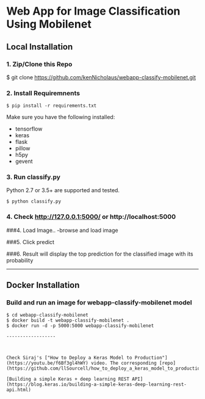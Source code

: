 # Web App for Image Classification Using Mobilenet

## Local Installation

### 1. Zip/Clone this Repo
$ git clone https://github.com/kenNicholaus/webapp-classify-mobilenet.git


### 2. Install Requiremnents
```shell
$ pip install -r requirements.txt
```
Make sure you have the following installed:
- tensorflow
- keras
- flask
- pillow
- h5py
- gevent


### 3. Run classify.py
Python 2.7 or 3.5+ are supported and tested.
```shell
$ python classify.py
```


### 4. Check http://127.0.0.1:5000/ or http://localhost:5000


###4. Load Image..
-browse and load image


###5. Click predict


###6. Result will display the top prediction for the classified image with its probability



------------------

## Docker Installation

### Build and run an image for webapp-classify-mobilenet model 
```shell
$ cd webapp-classify-mobilenet
$ docker build -t webapp-classify-mobilenet .
$ docker run -d -p 5000:5000 webapp-classify-mobilenet 

------------------



Check Siraj's ["How to Deploy a Keras Model to Production"](https://youtu.be/f6Bf3gl4hWY) video. The corresponding [repo](https://github.com/llSourcell/how_to_deploy_a_keras_model_to_production).

[Building a simple Keras + deep learning REST API](https://blog.keras.io/building-a-simple-keras-deep-learning-rest-api.html)
